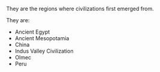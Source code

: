 They are the regions where civilizations first emerged from.

They are:
- Ancient Egypt
- Ancient Mesopotamia
- China
- Indus Valley Civilization
- Olmec
- Peru